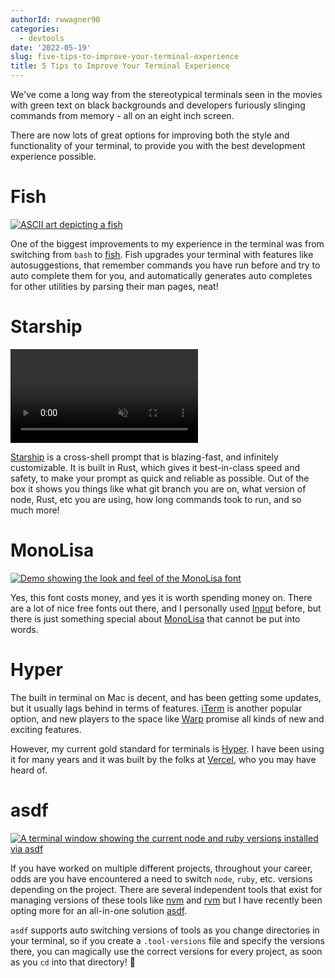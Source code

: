 ```yaml
---
authorId: rwwagner90
categories:
  - devtools
date: '2022-05-19'
slug: five-tips-to-improve-your-terminal-experience
title: 5 Tips to Improve Your Terminal Experience
---
```


We've come a long way from the stereotypical terminals seen in the movies with
green text on black backgrounds and developers furiously
slinging commands from memory - all on an eight inch screen.

There are now lots of great options for improving both the style and functionality
of your terminal, to provide you with the best development experience possible.

# Fish

[![ASCII art depicting a fish](/img/blog/five-tips-to-improve-your-terminal-experience/fish.png)](https://fishshell.com/)

One of the biggest improvements to my experience in the terminal was from switching from `bash` to
[fish](https://fishshell.com/). Fish upgrades your terminal with features like autosuggestions, that
remember commands you have run before and try to auto complete them for you, and automatically
generates auto completes for other utilities by parsing their man pages, neat!

# Starship

<a href="https://starship.rs/">
  <video muted="muted" autoplay="autoplay" loop="loop" playsinline="" class="demo-video">
    <source src="/video/demo.webm" type="video/webm"> 
    <source src="/video/demo.mp4" type="video/mp4">
  </video>
</a>

<br/>

[Starship](https://starship.rs/) is a cross-shell prompt that is blazing-fast, and infinitely customizable.
It is built in Rust, which gives it best-in-class speed and safety, to make your prompt as quick and reliable
as possible. Out of the box it shows you things like what git branch you are on, what version of node, Rust, etc
you are using, how long commands took to run, and so much more!

# MonoLisa

[![Demo showing the look and feel of the MonoLisa font](/img/blog/five-tips-to-improve-your-terminal-experience/monolisa.png)](https://www.monolisa.dev/)

Yes, this font costs money, and yes it is worth spending money on. There are a lot of nice free fonts
out there, and I personally used [Input](https://input.djr.com/) before, but there is just something special about [MonoLisa](https://www.monolisa.dev/)
that cannot be put into words.

# Hyper

The built in terminal on Mac is decent, and has been getting some updates, but it usually lags
behind in terms of features. [iTerm](https://iterm2.com/) is another popular option, and new players to the space
like [Warp](https://www.warp.dev/) promise all kinds of new and exciting features.

However, my current gold standard for terminals is [Hyper](https://hyper.is/). I have been using it for many years
and it was built by the folks at [Vercel](https://vercel.com/), who you may have heard of.

# asdf

[![A terminal window showing the current node and ruby versions installed via asdf](/img/blog/five-tips-to-improve-your-terminal-experience/asdf.png)](https://asdf-vm.com/)

If you have worked on multiple different projects, throughout your career, odds are you have encountered a
need to switch `node`, `ruby`, etc. versions depending on the project. There are several independent tools that
exist for managing versions of these tools like [nvm](https://github.com/nvm-sh/nvm) and [rvm](https://rvm.io/)
but I have recently been opting more for an all-in-one solution [asdf](https://asdf-vm.com/).

`asdf` supports auto switching versions of tools as you change directories in your terminal, so if you
create a `.tool-versions` file and specify the versions there, you can magically use the correct
versions for every project, as soon as you `cd` into that directory! 🎉
